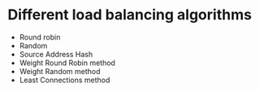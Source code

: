 # Different load balancing algorithms

- Round robin
- Random  
- Source Address Hash
- Weight Round Robin method
- Weight Random method
- Least Connections method